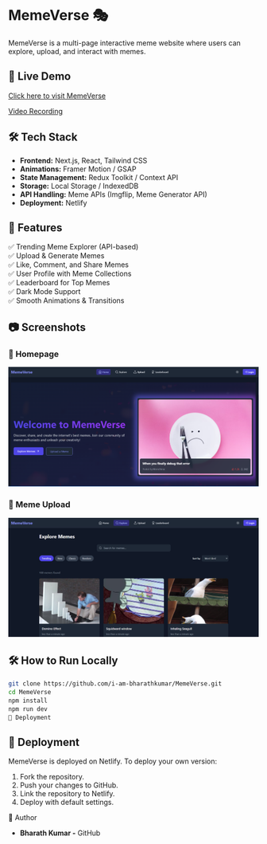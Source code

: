 # MemeVerse 🎭

MemeVerse is a multi-page interactive meme website where users can explore, upload, and interact with memes.

## 🚀 Live Demo
[Click here to visit MemeVerse](https://67c5c29ea413c725e38acfb3--memeversebkk.netlify.app/)

[Video Recording]([https://bespoke-fairy-f59158.netlify.app](https://1drv.ms/v/c/68d6d0188cb1a544/EUlh95G1AONJiq9pRFH8MWABjkDAu731H-IGYl67KdqpRA?e=iZfoAo))

## 🛠️ Tech Stack
- **Frontend:** Next.js, React, Tailwind CSS
- **Animations:** Framer Motion / GSAP
- **State Management:** Redux Toolkit / Context API
- **Storage:** Local Storage / IndexedDB
- **API Handling:** Meme APIs (Imgflip, Meme Generator API)
- **Deployment:** Netlify

## 📌 Features
✅ Trending Meme Explorer (API-based)  
✅ Upload & Generate Memes  
✅ Like, Comment, and Share Memes  
✅ User Profile with Meme Collections  
✅ Leaderboard for Top Memes  
✅ Dark Mode Support  
✅ Smooth Animations & Transitions  

## 📷 Screenshots
### 🔹 Homepage  
![Homepage](screenshots/homepage.png)  

### 🔹 Meme Upload  
![Meme Upload](screenshots/explore.png)  

## 🛠️ How to Run Locally
```sh
git clone https://github.com/i-am-bharathkumar/MemeVerse.git
cd MemeVerse
npm install
npm run dev
🔧 Deployment

```
## 🔧 Deployment
MemeVerse is deployed on Netlify. To deploy your own version:
1. Fork the repository.
2. Push your changes to GitHub.
3. Link the repository to Netlify.
4. Deploy with default settings.

👤 Author

- **Bharath Kumar -** GitHub
